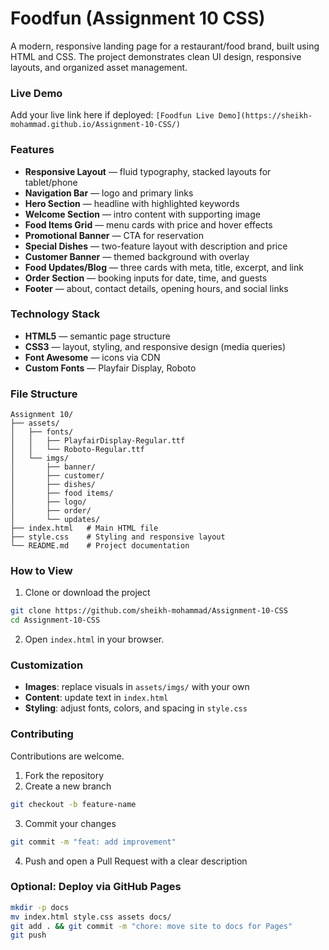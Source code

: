# Foodfun (Assignment 10 CSS)

A modern, responsive landing page for a restaurant/food brand, built using HTML and CSS. The project demonstrates clean UI design, responsive layouts, and organized asset management.

### Live Demo
Add your live link here if deployed: `[Foodfun Live Demo](https://sheikh-mohammad.github.io/Assignment-10-CSS/)`

### Features
- **Responsive Layout** — fluid typography, stacked layouts for tablet/phone
- **Navigation Bar** — logo and primary links
- **Hero Section** — headline with highlighted keywords
- **Welcome Section** — intro content with supporting image
- **Food Items Grid** — menu cards with price and hover effects
- **Promotional Banner** — CTA for reservation
- **Special Dishes** — two-feature layout with description and price
- **Customer Banner** — themed background with overlay
- **Food Updates/Blog** — three cards with meta, title, excerpt, and link
- **Order Section** — booking inputs for date, time, and guests
- **Footer** — about, contact details, opening hours, and social links

### Technology Stack
- **HTML5** — semantic page structure
- **CSS3** — layout, styling, and responsive design (media queries)
- **Font Awesome** — icons via CDN
- **Custom Fonts** — Playfair Display, Roboto

### File Structure
```
Assignment 10/
├── assets/
│   ├── fonts/
│   │   ├── PlayfairDisplay-Regular.ttf
│   │   └── Roboto-Regular.ttf
│   └── imgs/
│       ├── banner/
│       ├── customer/
│       ├── dishes/
│       ├── food items/
│       ├── logo/
│       ├── order/
│       └── updates/
├── index.html   # Main HTML file
├── style.css    # Styling and responsive layout
└── README.md    # Project documentation
```

### How to View
1) Clone or download the project
```bash
git clone https://github.com/sheikh-mohammad/Assignment-10-CSS
cd Assignment-10-CSS
```
2) Open `index.html` in your browser.

### Customization
- **Images**: replace visuals in `assets/imgs/` with your own
- **Content**: update text in `index.html`
- **Styling**: adjust fonts, colors, and spacing in `style.css`

### Contributing
Contributions are welcome.

1) Fork the repository
2) Create a new branch
```bash
git checkout -b feature-name
```
3) Commit your changes
```bash
git commit -m "feat: add improvement"
```
4) Push and open a Pull Request with a clear description

### Optional: Deploy via GitHub Pages
```bash
mkdir -p docs
mv index.html style.css assets docs/
git add . && git commit -m "chore: move site to docs for Pages"
git push
```


